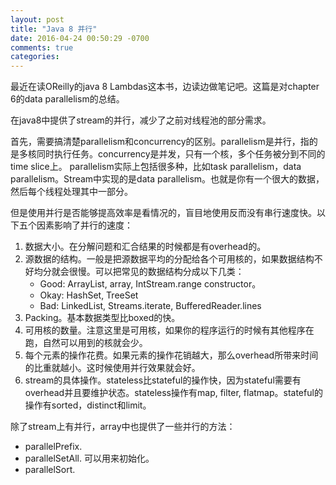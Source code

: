 ```yaml
---
layout: post
title: "Java 8 并行"
date: 2016-04-24 00:50:29 -0700
comments: true
categories: 
---
```


最近在读OReilly的java 8 Lambdas这本书，边读边做笔记吧。这篇是对chapter 6的data parallelism的总结。

在java8中提供了stream的并行，减少了之前对线程池的部分需求。

首先，需要搞清楚parallelism和concurrency的区别。parallelism是并行，指的是多核同时执行任务。concurrency是并发，只有一个核，多个任务被分到不同的time slice上。 parallelism实际上包括很多种，比如task parallelism，data parallelism。Stream中实现的是data parallelism。也就是你有一个很大的数据，然后每个线程处理其中一部分。

但是使用并行是否能够提高效率是看情况的，盲目地使用反而没有串行速度快。以下五个因素影响了并行的速度：

1. 数据大小。在分解问题和汇合结果的时候都是有overhead的。
2. 源数据的结构。一般是把源数据平均的分配给各个可用核的，如果数据结构不好均分就会很慢。可以把常见的数据结构分成以下几类：
    * Good: ArrayList, array, IntStream.range constructor。
    * Okay: HashSet, TreeSet
    * Bad: LinkedList, Streams.iterate, BufferedReader.lines
3. Packing。基本数据类型比boxed的快。
4. 可用核的数量。注意这里是可用核，如果你的程序运行的时候有其他程序在跑，自然可以用到的核就会少。
5. 每个元素的操作花费。如果元素的操作花销越大，那么overhead所带来时间的比重就越小。这时候使用并行效果就会好。
6. stream的具体操作。stateless比stateful的操作快，因为stateful需要有overhead并且要维护状态。stateless操作有map, filter, flatmap。stateful的操作有sorted，distinct和limit。

除了stream上有并行，array中也提供了一些并行的方法：
* parallelPrefix. 
* parallelSetAll. 可以用来初始化。
* parallelSort.


